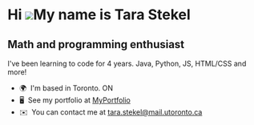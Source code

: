 Hi ![](https://user-images.githubusercontent.com/18350557/176309783-0785949b-9127-417c-8b55-ab5a4333674e.gif)My name is Tara Stekel
===================================================================================================================================

Math and programming enthusiast
-------------------------------

I've been learning to code for 4 years. Java, Python, JS, HTML/CSS and more!

* 🌍  I'm based in Toronto. ON
* 🖥️  See my portfolio at [MyPortfolio](http://www.tarastekel.com)
* ✉️  You can contact me at [tara.stekel@mail.utoronto.ca](mailto:tara.stekel@mail.utoronto.ca)
